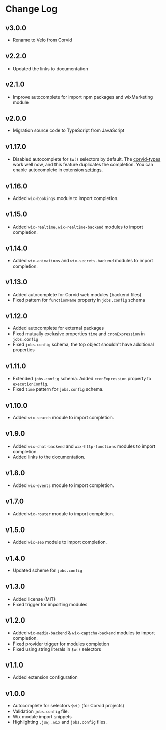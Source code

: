 # Change Log

## v3.0.0
* Rename to Velo from Corvid

## v2.2.0
* Updated the links to documentation

## v2.1.0
* Improve autocomplete for import npm packages and wixMarketing module

## v2.0.0
* Migration source code to TypeScript from JavaScript

## v1.17.0
* Disabled autocomplete for `$w()` selectors by default. The [corvid-types](https://github.com/wix-incubator/corvid-types) work well now, and this feature duplicates the completion. You can enable autocomplete in extension [settings](https://code.visualstudio.com/docs/getstarted/settings).

## v1.16.0
* Added `wix-bookings` module to import completion.

## v1.15.0
* Added `wix-realtime`, `wix-realtime-backend` modules to import completion.

## v1.14.0
* Added `wix-animations` and `wix-secrets-backend` modules to import completion.

## v1.13.0
* Added autocomplete for Corvid web modules (backend files)
* Fixed pattern for `functionName` property in `jobs.config` schema

## v1.12.0
* Added autocomplete for external packages
* Fixed mutually exclusive properties `time` and `cronExpression` in `jobs.config`
* Fixed `jobs.config` schema, the top object shouldn't have additional properties

## v1.11.0
* Extended `jobs.config` schema. Added `cronExpression` property to `executionConfig`.
* Fixed `time` pattern for `jobs.config` schema.

## v1.10.0
* Added `wix-search` module to import completion.

## v1.9.0
* Added `wix-chat-backend` and `wix-http-functions` modules to import completion.
* Added links to the documentation.

## v1.8.0
* Added `wix-events` module to import completion.

## v1.7.0
* Added `wix-router` module to import completion.

## v1.5.0
* Added `wix-seo` module to import completion.

## v1.4.0
* Updated scheme for `jobs.config`

## v1.3.0
* Added license (MIT)
* Fixed trigger for importing modules

## v1.2.0
* Added `wix-media-backend` & `wix-captcha-backend` modules to import completion.
* Fixed provider trigger for modules completion
* Fixed using string literals in `$w()` selectors

## v1.1.0
* Added extension configuration

## v1.0.0
* Autocomplete for selectors `$w()` (for Corvid projects)
* Validation `jobs.config` file.
* Wix module import snippets
* Highlighting `.jsw`, `.wix` and `jobs.config` files.
